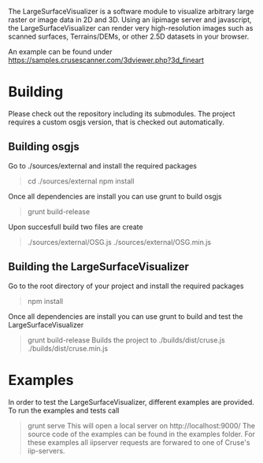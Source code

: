 The LargeSurfaceVisualizer is a software module to visualize arbitrary large raster or image data in 2D and 3D.
Using an iipimage server and javascript, the LargeSurfaceVisualizer can render very high-resolution images such as scanned surfaces, Terrains/DEMs, or other 2.5D datasets in your browser.

An example can be found under https://samples.crusescanner.com/3dviewer.php?3d_fineart


# Building
Please check out the repository including its submodules. The project requires a custom osgjs version, that is checked out automatically. 

## Building osgjs
Go to ./sources/external and install the required packages
> cd ./sources/external
> npm install

Once all dependencies are install you can use grunt to build osgjs
> grunt build-release

Upon succesfull build two files are create
> ./sources/external/OSG.js
> ./sources/external/OSG.min.js


## Building the LargeSurfaceVisualizer
Go to the root directory of your project and install the required packages
> npm install

Once all dependencies are install you can use grunt to build and test the LargeSurfaceVisualizer
> grunt build-release
Builds the project to
> ./builds/dist/cruse.js
> ./builds/dist/cruse.min.js

# Examples
In order to test the LargeSurfaceVisualizer, different examples are provided. 
To run the examples and tests call
> grunt serve
This will open a local server on
> http://localhost:9000/
The source code of the examples can be found in the examples folder. 
For these examples all iipserver requests are forwared to one of Cruse's iip-servers.
